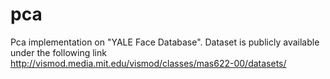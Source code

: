 # pca
Pca implementation on "YALE Face Database". Dataset is publicly available under the following link http://vismod.media.mit.edu/vismod/classes/mas622-00/datasets/
